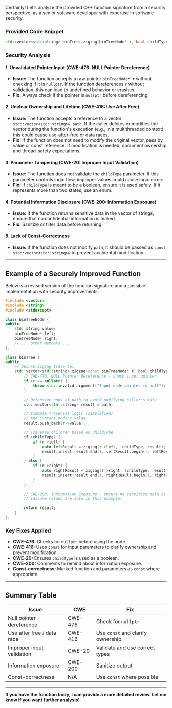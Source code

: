 Certainly! Let’s analyze the provided C++ function signature from a security perspective, as a senior software developer with expertise in software security.

### Provided Code Snippet

```cpp
std::vector<std::string> binTree::zigzag(binTreeNode* r, bool childType, std::vector<std::string>& path)
```

### Security Analysis

#### 1. **Unvalidated Pointer Input (CWE-476: NULL Pointer Dereference)**
- **Issue:** The function accepts a raw pointer `binTreeNode* r` without checking if it is `nullptr`. If the function dereferences `r` without validation, this can lead to undefined behavior or crashes.
- **Fix:** Always check if the pointer is `nullptr` before dereferencing.

#### 2. **Unclear Ownership and Lifetime (CWE-416: Use After Free)**
- **Issue:** The function accepts a reference to a vector `std::vector<std::string>& path`. If the caller deletes or modifies the vector during the function's execution (e.g., in a multithreaded context), this could cause use-after-free or data races.
- **Fix:** If the function does not need to modify the original vector, pass by value or const reference. If modification is needed, document ownership and thread-safety expectations.

#### 3. **Parameter Tampering (CWE-20: Improper Input Validation)**
- **Issue:** The function does not validate the `childType` parameter. If this parameter controls logic flow, improper values could cause logic errors.
- **Fix:** If `childType` is meant to be a boolean, ensure it is used safely. If it represents more than two states, use an enum.

#### 4. **Potential Information Disclosure (CWE-200: Information Exposure)**
- **Issue:** If the function returns sensitive data in the vector of strings, ensure that no confidential information is leaked.
- **Fix:** Sanitize or filter data before returning.

#### 5. **Lack of Const-Correctness**
- **Issue:** If the function does not modify `path`, it should be passed as `const std::vector<std::string>&` to prevent accidental modification.

---

## Example of a Securely Improved Function

Below is a revised version of the function signature and a possible implementation with security improvements:

```cpp
#include <vector>
#include <string>
#include <stdexcept>

class binTreeNode {
public:
    std::string value;
    binTreeNode* left;
    binTreeNode* right;
    // ... other members ...
};

class binTree {
public:
    // Secure zigzag traversal
    std::vector<std::string> zigzag(const binTreeNode* r, bool childType, const std::vector<std::string>& path) const {
        // CWE-476: NULL Pointer Dereference - check input pointer
        if (r == nullptr) {
            throw std::invalid_argument("Input node pointer is null");
        }

        // Defensive copy of path to avoid modifying caller's data
        std::vector<std::string> result = path;

        // Example traversal logic (simplified)
        // Add current node's value
        result.push_back(r->value);

        // Traverse children based on childType
        if (childType) {
            if (r->left) {
                auto leftResult = zigzag(r->left, !childType, result);
                result.insert(result.end(), leftResult.begin(), leftResult.end());
            }
        } else {
            if (r->right) {
                auto rightResult = zigzag(r->right, !childType, result);
                result.insert(result.end(), rightResult.begin(), rightResult.end());
            }
        }

        // CWE-200: Information Exposure - ensure no sensitive data is returned
        // (Assume values are safe in this example)

        return result;
    }
};
```

### Key Fixes Applied

- **CWE-476:** Checks for `nullptr` before using the node.
- **CWE-416:** Uses `const` for input parameters to clarify ownership and prevent modification.
- **CWE-20:** Ensures `childType` is used as a boolean.
- **CWE-200:** Comments to remind about information exposure.
- **Const-correctness:** Marked function and parameters as `const` where appropriate.

---

## Summary Table

| Issue | CWE | Fix |
|-------|-----|-----|
| Null pointer dereference | CWE-476 | Check for `nullptr` |
| Use after free / data race | CWE-416 | Use `const` and clarify ownership |
| Improper input validation | CWE-20 | Validate and use correct types |
| Information exposure | CWE-200 | Sanitize output |
| Const-correctness | N/A | Use `const` where possible |

---

**If you have the function body, I can provide a more detailed review. Let me know if you want further analysis!**